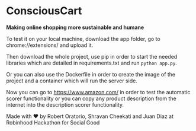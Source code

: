 # ConsciousCart
**Making online shopping more sustainable and humane**

To test it on your local machine, download the app folder, go to chrome://extensions/ and upload it.

Then download the whole project, use pip in order to start the needed libraries which are detailed in requirements.txt and run `python app.py`. 

Or you can also use the Dockerfile in order to create the image of the project and a container which will run the server side. 

Now you can go to https://www.amazon.com/ in order to test the automatic scorer functionality or you can copy any product description from the internet into the description scorer functionality.



Made with ❤ by Robert Oratorio, Shravan Cheekati and Juan Diaz at Robinhood Hackathon for Social Good


